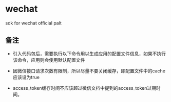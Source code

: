 # wechat
sdk for wechat official palt

## 备注
* 引入代码包后，需要执行以下命令用以生成应用的配置文件信息，如果不执行该命令，应用则会使用默认配置文件

* 因微信接口请求次数有限制，所以尽量不要关闭缓存，即配置文件中的cache应该设为true

* access_token缓存时间不应该超过微信文档中提到的access_token过期时间。
